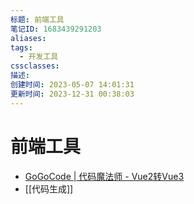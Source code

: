 ```yaml
---
标题: 前端工具
笔记ID: 1683439291203
aliases: 
tags:
  - 开发工具
cssclasses: 
描述: 
创建时间: 2023-05-07 14:01:31
更新时间: 2023-12-31 00:38:03
---
```


# 前端工具

- [GoGoCode | 代码魔法师 - Vue2转Vue3](https://gogocode.io/zh)
- [[代码生成]]
